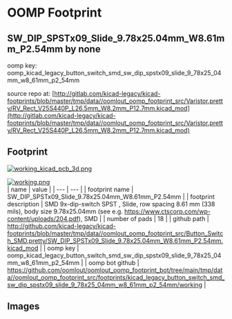 # OOMP Footprint  
## SW_DIP_SPSTx09_Slide_9.78x25.04mm_W8.61mm_P2.54mm  by none  
  
oomp key: oomp_kicad_legacy_button_switch_smd_sw_dip_spstx09_slide_9_78x25_04mm_w8_61mm_p2_54mm  
  
source repo at: [http://gitlab.com/kicad-legacy/kicad-footprints/blob/master/tmp/data//oomlout_oomp_footprint_src/Varistor.pretty/RV_Rect_V25S440P_L26.5mm_W8.2mm_P12.7mm.kicad_mod](http://gitlab.com/kicad-legacy/kicad-footprints/blob/master/tmp/data//oomlout_oomp_footprint_src/Varistor.pretty/RV_Rect_V25S440P_L26.5mm_W8.2mm_P12.7mm.kicad_mod)  
## Footprint  
  
[![working_kicad_pcb_3d.png](working_kicad_pcb_3d_600.png)](working_kicad_pcb_3d.png)  
  
[![working.png](working_600.png)](working.png)  
| name | value | 
| --- | --- | 
| footprint name | SW_DIP_SPSTx09_Slide_9.78x25.04mm_W8.61mm_P2.54mm | 
| footprint description | SMD 9x-dip-switch SPST , Slide, row spacing 8.61 mm (338 mils), body size 9.78x25.04mm (see e.g. https://www.ctscorp.com/wp-content/uploads/204.pdf), SMD | 
| number of pads | 18 | 
| github path | http://github.com/kicad-legacy/kicad-footprints/blob/master/tmp/data//oomlout_oomp_footprint_src/Button_Switch_SMD.pretty/SW_DIP_SPSTx09_Slide_9.78x25.04mm_W8.61mm_P2.54mm.kicad_mod | 
| oomp key | oomp_kicad_legacy_button_switch_smd_sw_dip_spstx09_slide_9_78x25_04mm_w8_61mm_p2_54mm | 
| oomp bot github | https://github.com/oomlout/oomlout_oomp_footprint_bot/tree/main/tmp/data//oomlout_oomp_footprint_src/footprints/kicad_legacy_button_switch_smd_sw_dip_spstx09_slide_9_78x25_04mm_w8_61mm_p2_54mm/working | 
## Images  
